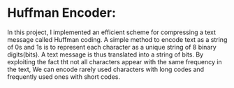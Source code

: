 <h1> Huffman Encoder: </h1> 
<p>In this project, I implemented an efficient scheme for compressing a text message called Huffman coding.
  A simple method to encode text as a string of 0s and 1s is to represent each character as a unique string of 8 binary digits(bits). 
  A text message is thus translated into a string of bits. By exploiting the fact tht not all characters appear with the same frequency in the text,
  We can encode rarely used characters with long codes and frequently used ones with short codes.</p> 
